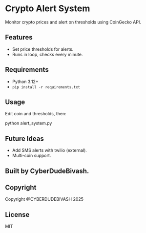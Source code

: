 # Crypto Alert System

Monitor crypto prices and alert on thresholds using CoinGecko API.

## Features
- Set price thresholds for alerts.
- Runs in loop, checks every minute.

## Requirements
- Python 3.12+
- `pip install -r requirements.txt`

## Usage
Edit coin and thresholds, then:

python alert_system.py


## Future Ideas
- Add SMS alerts with twilio (external).
- Multi-coin support.

## Built by CyberDudeBivash. 

## Copyright

Copyright @CYBERDUDEBIVASH 2025

## License 

MIT 